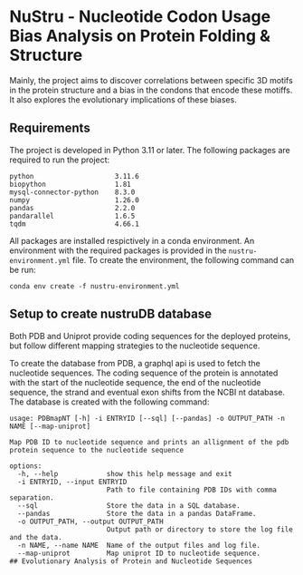 # NuStru - Nucleotide Codon Usage Bias Analysis on Protein Folding & Structure

Mainly, the project aims to discover correlations between specific 3D motifs in the protein structure and a bias in the condons that encode these motiffs. It also explores the evolutionary implications of these biases. 

## Requirements
The project is developed in Python 3.11 or later. The following packages are required to run the project:
```
python                    3.11.6 
biopython                 1.81
mysql-connector-python    8.3.0
numpy                     1.26.0 
pandas                    2.2.0 
pandarallel               1.6.5
tqdm                      4.66.1
```

All packages are installed respictively in a conda environment. An environment with the required packages is provided in the `nustru-environment.yml` file. To create the environment, the following command can be run:
```
conda env create -f nustru-environment.yml
```

## Setup to create nustruDB database
Both PDB and Uniprot provide coding sequences for the deployed proteins, but follow different mapping strategies to the nucleotide sequence.

To create the database from PDB, a graphql api is used to fetch the nucleotide sequences. The coding sequence of the protein is annotated with the start of the nucleotide sequence, the end of the nucleotide sequence, the strand and eventual exon shifts from the NCBI nt database. The database is created with the following command:

```
usage: PDBmapNT [-h] -i ENTRYID [--sql] [--pandas] -o OUTPUT_PATH -n NAME [--map-uniprot]

Map PDB ID to nucleotide sequence and prints an allignment of the pdb protein sequence to the nucleotide sequence

options:
  -h, --help            show this help message and exit
  -i ENTRYID, --input ENTRYID
                        Path to file containing PDB IDs with comma separation.
  --sql                 Store the data in a SQL database.
  --pandas              Store the data in a pandas DataFrame.
  -o OUTPUT_PATH, --output OUTPUT_PATH
                        Output path or directory to store the log file and the data.
  -n NAME, --name NAME  Name of the output files and log file.
  --map-uniprot         Map uniprot ID to nucleotide sequence.
## Evolutionary Analysis of Protein and Nucleotide Sequences
```